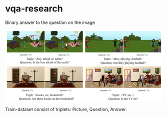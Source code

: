 # vqa-research
Binary answer to the question on the image

![image](visual_qa.png)

Train-dataset consist of triplets: Picture, Question, Answer.

